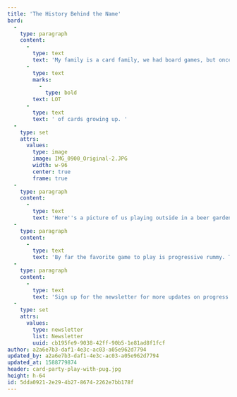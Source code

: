 ```yaml
---
title: 'The History Behind the Name'
bard:
  -
    type: paragraph
    content:
      -
        type: text
        text: 'My family is a card family, we had board games, but once my sister and I were old enough to understand the logic we played cards. Well cards and dominos, but anyway, we played a '
      -
        type: text
        marks:
          -
            type: bold
        text: LOT
      -
        type: text
        text: ' of cards growing up. '
  -
    type: set
    attrs:
      values:
        type: image
        image: IMG_0900_Original-2.JPG
        width: w-96
        center: true
        frame: true
  -
    type: paragraph
    content:
      -
        type: text
        text: 'Here''s a picture of us playing outside in a beer garden in Saint Louis during my sister''s final year at St. Louis University.'
  -
    type: paragraph
    content:
      -
        type: text
        text: 'By far the favorite game to play is progressive rummy. This habit of playing cards anywhere and anytime even extended to our group of family friends and resulted in frequent rotating card nights. These rotating game nights became affectionately known as "Card Parties", thus the name of this app!'
  -
    type: paragraph
    content:
      -
        type: text
        text: 'Sign up for the newsletter for more updates on progress!'
  -
    type: set
    attrs:
      values:
        type: newsletter
        list: Newsletter
        uuid: cb195fe9-9038-42ff-90b5-1e81ad8f1fcf
author: a2a6e7b3-daf1-4e3c-ac03-a05e962d7794
updated_by: a2a6e7b3-daf1-4e3c-ac03-a05e962d7794
updated_at: 1588779874
header: card-party-play-with-pug.jpg
height: h-64
id: 5dda0921-2e29-4b27-8674-2262e7bb178f
---
```

